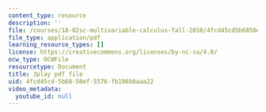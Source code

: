 ```yaml
---
content_type: resource
description: ''
file: /courses/18-02sc-multivariable-calculus-fall-2010/4fcd45cd5b6850ef5576fb196b0aaa22_AYisLr9e0y4.pdf
file_type: application/pdf
learning_resource_types: []
license: https://creativecommons.org/licenses/by-nc-sa/4.0/
ocw_type: OCWFile
resourcetype: Document
title: 3play pdf file
uid: 4fcd45cd-5b68-50ef-5576-fb196b0aaa22
video_metadata:
  youtube_id: null
---
```

